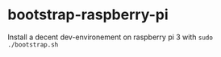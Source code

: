 # bootstrap-raspberry-pi
Install a decent dev-environement on raspberry pi 3 with `sudo ./bootstrap.sh`

